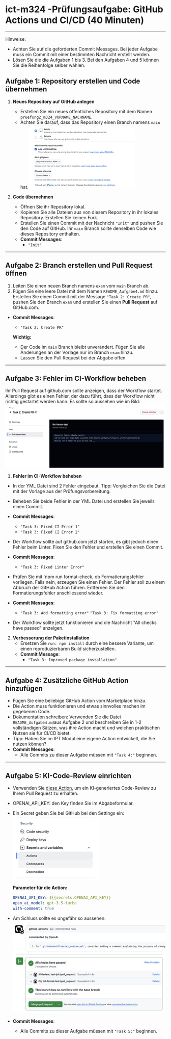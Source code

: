 # ict-m324 -Prüfungsaufgabe: GitHub Actions und CI/CD (40 Minuten)

---

Hinweise:

- Achten Sie auf die geforderten Commit Messages. Bei jeder Aufgabe muss ein Commit mit einer bestimmten Nachricht erstellt werden.
- Lösen Sie die die Aufgaben 1 bis 3. Bei den Aufgaben 4 und 5 können Sie die Reihenfolge selber wählen.

## Aufgabe 1: Repository erstellen und Code übernehmen

1. **Neues Repository auf GitHub anlegen**

   - Erstellen Sie ein neues öffentliches Repository mit dem Namen `pruefung2_m324_VORNAME_NACHNAME`.
   - Achten Sie darauf, dass das Repository einen Branch namens `main` hat.
     <img src="./images/git.png" alt="git" height="200">

2. **Code übernehmen**

   - Öffnen Sie ihr Repository lokal.
   - Kopieren Sie alle Dateien aus von diesem Repository in ihr lokales Repository. Erstellen Sie keinen Fork. 
   - Erstellen Sie einen Commit mit der Nachricht `"Init"` und pushen Sie den Code auf GitHub. Ihr `main` Branch sollte denselben Code wie dieses Repository enthalten.
   - **Commit Messages**:
     - `"Init"`

---

## Aufgabe 2: Branch erstellen und Pull Request öffnen

1. Leiten Sie einen neuen Branch namens `exam` vom `main` Branch ab.
2. Fügen Sie eine leere Datei mit dem Namen `README_Aufgabe4.md` hinzu. Erstellen Sie einen Commit mit der Message `"Task 2: Create PR"`, pushen Sie den Branch `exam` und erstellen Sie einen **Pull Request** auf GitHub.com.

- **Commit Messages**:

  - `"Task 2: Create PR"`

  **Wichtig:**

  - Der Code im `main` Branch bleibt unverändert. Fügen Sie alle Änderungen an der Vorlage nur im Branch `exam` hinzu.
  - Lassen Sie den Pull Request bei der Abgabe offen.

---

## Aufgabe 3: Fehler im CI-Workflow beheben

Ihr Pull Request auf github.com sollte anzeigen, dass der Workflow startet.
Allerdings gibt es einen Fehler, der dazu führt, dass der Workflow nicht richtig gestartet werden kann. Es sollte so aussehen wie im Bild:
<img src="./images/error1.png" alt="Error1" height="200">

1. **Fehler im CI-Workflow beheben**

- In der YML Datei sind 2 Fehler eingebaut. Tipp: Vergleichen Sie die Datei mit der Vorlage aus der Prüfungsvorbereitung.
- Beheben Sie beide Fehler in der YML Datei und erstellen Sie jeweils einen Commit.
- **Commit Messages**:

  - `"Task 3: Fixed CI Error 1"`
  - `"Task 3: Fixed CI Error 2"`

- Der Workflow sollte auf github.com jetzt starten, es gibt jedoch einen Fehler beim Linter. Fixen Sie den Fehler und erstellen Sie einen Commit.
- **Commit Messages**:
  - `"Task 3: Fixed Linter Error"`
- Prüfen Sie mit `npm run format-check, ob Formatierungsfehler vorliegen. Falls nein, erzeugen Sie einen Fehler. Der Fehler soll zu einem Abbruch der GitHub Action führen. Entfernen Sie den Formatierungsfehler anschliessend wieder.
- **Commit Messages**:
  - `"Task 3: Add formatting error"`
    `"Task 3: Fix formatting error"`
- Der Workflow sollte jetzt funktionieren und die Nachricht "All checks have passed" anzeigen.

2. **Verbesserung der Paketinstallation**
   - Ersetzen Sie `run: npm install` durch eine bessere Variante, um einen reproduzierbaren Build sicherzustellen.
   - **Commit Message**:
     - `"Task 3: Improved package installation"`

---

## Aufgabe 4: Zusätzliche GitHub Action hinzufügen

- Fügen Sie eine beliebige GitHub Action vom Marketplace hinzu.
- Die Action muss funktionieren und etwas sinnvolles machen im gegebenen Code.
- Dokumentation schreiben: Verwenden Sie die Datei `README_Aufgabe4.md`aus Aufgabe 2 und beschreiben Sie in 1-2 vollständigen Sätzen, was ihre Action macht und welchen praktischen Nutzen sie für CI/CD bietet.
- Tipp: Haben Sie im IPT Modul eine eigene Action entwickelt, die Sie nutzen können?
- **Commit Messages**:
  - Alle Commits zu dieser Aufgabe müssen mit `"Task 4:"` beginnen.

---

## Aufgabe 5: KI-Code-Review einrichten

- Verwenden Sie [diese Action](https://github.com/marketplace/actions/ai-code-review-action), um ein KI-generiertes Code-Review zu Ihrem Pull Request zu erhalten.
- OPENAI_API_KEY: den Key finden Sie im Abgabeformular.
- Ein Secret geben Sie bei GitHub bei den Settings ein:
  <img src="./images/secrets.png" alt="git" height="200">

  **Parameter für die Action:**

  ```yaml
  OPENAI_API_KEY: ${{secrets.OPENAI_API_KEY}}
  open_ai_model: gpt-3.5-turbo
  with-comment: true
  ```

- Am Schluss sollte es ungefähr so aussehen:
  <img src="./images/ai-review.png" alt="ai">
  <img src="./images/action-success.png" alt="action" height="200">

- **Commit Messages**:

  - Alle Commits zu dieser Aufgabe müssen mit `"Task 5:"` beginnen.
